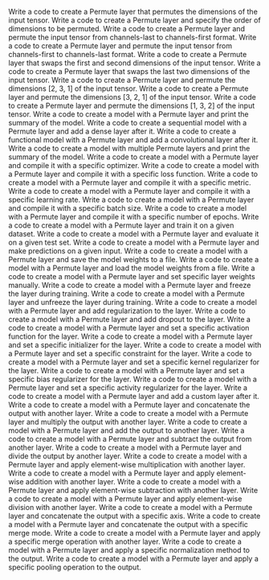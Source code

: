 Write a code to create a Permute layer that permutes the dimensions of the input tensor.
Write a code to create a Permute layer and specify the order of dimensions to be permuted.
Write a code to create a Permute layer and permute the input tensor from channels-last to channels-first format.
Write a code to create a Permute layer and permute the input tensor from channels-first to channels-last format.
Write a code to create a Permute layer that swaps the first and second dimensions of the input tensor.
Write a code to create a Permute layer that swaps the last two dimensions of the input tensor.
Write a code to create a Permute layer and permute the dimensions [2, 3, 1] of the input tensor.
Write a code to create a Permute layer and permute the dimensions [3, 2, 1] of the input tensor.
Write a code to create a Permute layer and permute the dimensions [1, 3, 2] of the input tensor.
Write a code to create a model with a Permute layer and print the summary of the model.
Write a code to create a sequential model with a Permute layer and add a dense layer after it.
Write a code to create a functional model with a Permute layer and add a convolutional layer after it.
Write a code to create a model with multiple Permute layers and print the summary of the model.
Write a code to create a model with a Permute layer and compile it with a specific optimizer.
Write a code to create a model with a Permute layer and compile it with a specific loss function.
Write a code to create a model with a Permute layer and compile it with a specific metric.
Write a code to create a model with a Permute layer and compile it with a specific learning rate.
Write a code to create a model with a Permute layer and compile it with a specific batch size.
Write a code to create a model with a Permute layer and compile it with a specific number of epochs.
Write a code to create a model with a Permute layer and train it on a given dataset.
Write a code to create a model with a Permute layer and evaluate it on a given test set.
Write a code to create a model with a Permute layer and make predictions on a given input.
Write a code to create a model with a Permute layer and save the model weights to a file.
Write a code to create a model with a Permute layer and load the model weights from a file.
Write a code to create a model with a Permute layer and set specific layer weights manually.
Write a code to create a model with a Permute layer and freeze the layer during training.
Write a code to create a model with a Permute layer and unfreeze the layer during training.
Write a code to create a model with a Permute layer and add regularization to the layer.
Write a code to create a model with a Permute layer and add dropout to the layer.
Write a code to create a model with a Permute layer and set a specific activation function for the layer.
Write a code to create a model with a Permute layer and set a specific initializer for the layer.
Write a code to create a model with a Permute layer and set a specific constraint for the layer.
Write a code to create a model with a Permute layer and set a specific kernel regularizer for the layer.
Write a code to create a model with a Permute layer and set a specific bias regularizer for the layer.
Write a code to create a model with a Permute layer and set a specific activity regularizer for the layer.
Write a code to create a model with a Permute layer and add a custom layer after it.
Write a code to create a model with a Permute layer and concatenate the output with another layer.
Write a code to create a model with a Permute layer and multiply the output with another layer.
Write a code to create a model with a Permute layer and add the output to another layer.
Write a code to create a model with a Permute layer and subtract the output from another layer.
Write a code to create a model with a Permute layer and divide the output by another layer.
Write a code to create a model with a Permute layer and apply element-wise multiplication with another layer.
Write a code to create a model with a Permute layer and apply element-wise addition with another layer.
Write a code to create a model with a Permute layer and apply element-wise subtraction with another layer.
Write a code to create a model with a Permute layer and apply element-wise division with another layer.
Write a code to create a model with a Permute layer and concatenate the output with a specific axis.
Write a code to create a model with a Permute layer and concatenate the output with a specific merge mode.
Write a code to create a model with a Permute layer and apply a specific merge operation with another layer.
Write a code to create a model with a Permute layer and apply a specific normalization method to the output.
Write a code to create a model with a Permute layer and apply a specific pooling operation to the output.